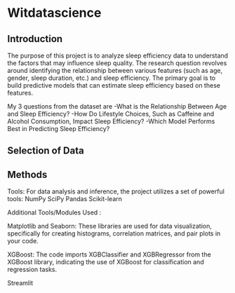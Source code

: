 # Witdatascience
## Introduction
The purpose of this project is to analyze sleep efficiency data to understand the factors that may influence sleep quality. The research question revolves around identifying the relationship between various features (such as age, gender, sleep duration, etc.) and sleep efficiency. The primary goal is to build predictive models that can estimate sleep efficiency based on these features.

My 3 questions from the dataset are
-What is the Relationship Between Age and Sleep Efficiency?
-How Do Lifestyle Choices, Such as Caffeine and Alcohol Consumption, Impact Sleep Efficiency?
-Which Model Performs Best in Predicting Sleep Efficiency?

## Selection of Data

## Methods
Tools:
For data analysis and inference, the project utilizes a set of powerful tools:
NumPy
SciPy
Pandas 
Scikit-learn

Additional Tools/Modules Used :

Matplotlib and Seaborn: These libraries are used for data visualization, specifically for creating histograms, correlation matrices, and pair plots in your code.

XGBoost: The code imports XGBClassifier and XGBRegressor from the XGBoost library, indicating the use of XGBoost for classification and regression tasks.

Streamlit
